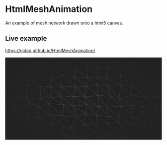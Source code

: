 # HtmlMeshAnimation

An example of mesh network drawn onto a html5 canvas.

## Live example

https://gidan.github.io/HtmlMeshAnimation/

![screenshot](screenshot.png)
